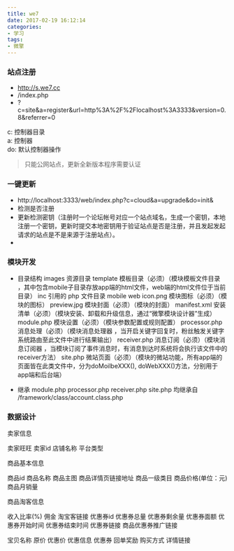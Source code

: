 ```yaml
---
title: we7
date: 2017-02-19 16:12:14
categories:
- 学习
tags:
- 微擎
---
```


<!-- more -->

### 站点注册
* http://s.we7.cc
* /index.php
* ?c=site&a=register&url=http%3A%2F%2Flocalhost%3A3333&version=0.8&referrer=0

c: 控制器目录  
a: 控制器  
do: 默认控制器操作  
> 只能公网站点，更新全新版本程序需要认证
### 一键更新
* http://localhost:3333/web/index.php?c=cloud&a=upgrade&do=init&
* 检测是否注册
* 更新检测密钥（注册时一个论坛帐号对应一个站点域名，生成一个密钥，本地注册一个密钥，更新时提交本地密钥用于验证站点是否是注册，并且发起发起请求的站点是不是来源于注册站点）。
* 

### 模块开发

* 目录结构
images        资源目录
template      模板目录（必须）（模块模板文件目录 ，其中包含mobile子目录存放app端的html文件，web端的html文件位于当前目录）
inc           引用的 php 文件目录
    mobile
    web
icon.png      模块图标（必须）（模块的图标）
preview.jpg   模块封面（必须）（模块的封面）
manifest.xml  安装清单（必须）（模块安装、卸载和升级信息，通过“微擎模块设计器”生成）
module.php    模块设置（必须）（模块参数配置或规则配置）
processor.php 消息处理（必须）（模块消息处理器 ，当开启关键字回复时，粉丝触发关键字系统路由至此文件中进行结果输出）
receiver.php  消息订阅（必须）（模块消息订阅器 ，当模块订阅了事件消息时，有消息到达时系统将会执行该文件中的receiver方法）
site.php      微站页面（必须）（模块的微站功能，所有app端的页面皆在此类文件中，分为doMoilbeXXX(), doWebXXX()方法，分别用于app端和后台端）

* 继承
module.php processor.php receiver.php site.php 均继承自 /framework/class/account.class.php

### 数据设计
卖家信息

卖家旺旺
卖家id
店铺名称
平台类型


商品基本信息

商品id
商品名称
商品主图
商品详情页链接地址
商品一级类目
商品价格(单位：元)
商品月销量			

商品淘客信息

收入比率(%)
佣金
淘宝客链接
优惠券id
优惠券总量
优惠券剩余量
优惠券面额
优惠券开始时间
优惠券结束时间
优惠券链接
商品优惠券推广链接


宝贝名称
原价
优惠价
优惠信息
优惠券
回单奖励
购买方式
详情链接
